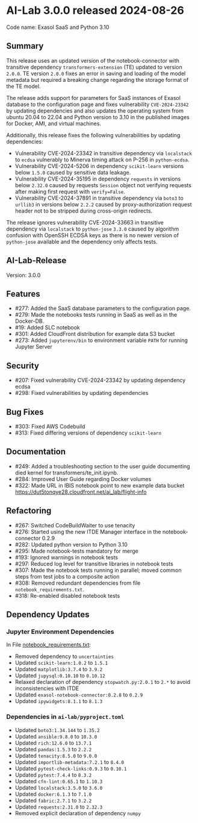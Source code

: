 # AI-Lab 3.0.0 released 2024-08-26

Code name: Exasol SaaS and Python 3.10

## Summary

This release uses an updated version of the notebook-connector with transitive dependency `transformers-extension` (TE) updated to version `2.0.0`.  TE version `2.0.0` fixes an error in saving and loading of the model metadata but required a breaking change regarding the storage format of the TE model.

The release adds support for parameters for SaaS instances of Exasol database to the configuration page and fixes vulnerability `CVE-2024-23342` by updating dependencies and also updates the operating system from ubuntu 20.04 to 22.04 and Python version to 3.10 in the published images for Docker, AMI, and virtual machines.

Additionally, this release fixes the following vulnerabilities by updating dependencies:
* Vulnerability CVE-2024-23342 in transitive dependency via `localstack` to `ecdsa` vulnerably to Minerva timing attack on P-256 in `python-ecdsa`.
* Vulnerability CVE-2024-5206 in dependency `scikit-learn` versions below `1.5.0` caused by sensitive data leakage.
* Vulnerability CVE-2024-35195 in dependency `requests` in versions below `2.32.0` caused by requests `Session` object not verifying requests after making first request with `verify=False`.
* Vulnerability CVE-2024-37891 in transitive dependency via `boto3` to `urllib3` in versions below `2.2.2` caused by proxy-authorization request header not to be stripped during cross-origin redirects.

The release ignores vulnerability CVE-2024-33663 in transitive dependency via `localstack` to `python-jose` `3.3.0` caused by algorithm confusion with OpenSSH ECDSA keys as there is no newer version of `python-jose` available and the dependency only affects tests.

## AI-Lab-Release

Version: 3.0.0

## Features

* #277: Added the SaaS database parameters to the configuration page.
* #279: Made the notebooks tests running in SaaS as well as in the Docker-DB.
* #19: Added SLC notebook
* #301: Added CloudFront distribution for example data S3 bucket
* #273: Added `jupyterenv/bin` to environment variable `PATH` for running Jupyter Server

## Security

* #207: Fixed vulnerability CVE-2024-23342 by updating dependency ecdsa
* #298: Fixed vulnerabilities by updating dependencies

## Bug Fixes

* #303: Fixed AWS Codebuild
* #313: Fixed differing versions of dependency `scikit-learn`

## Documentation

* #249: Added a troubleshooting section to the user guide documenting died kernel for transformers/te_init.ipynb.
* #284: Improved User Guide regarding Docker volumes
* #322: Made URL in IBIS notebook point to new example data bucket https://dut5tonqye28.cloudfront.net/ai_lab/flight-info

## Refactoring

* #267: Switched CodeBuildWaiter to use tenacity
* #276: Started using the new ITDE Manager interface in the notebook-connector 0.2.9
* #282: Updated python version to Python 3.10
* #295: Made notebook-tests mandatory for merge
* #193: Ignored warnings in notebook tests
* #297: Reduced log level for transitive libraries in notebook tests
* #307: Made the notebook tests running in parallel; moved common steps from test jobs to a composite action
* #308: Removed redundant dependencies from file `notebook_requirements.txt`.
* #318: Re-enabled disabled notebook tests

## Dependency Updates

### Jupyter Environment Dependencies

In File [notebook_requirements.txt](https://github.com/exasol/ai-lab/blob/main/exasol/ds/sandbox/runtime/ansible/roles/jupyter/files/notebook_requirements.txt):
* Removed dependency to `uncertainties`
* Updated `scikit-learn:1.0.2` to `1.5.1`
* Updated `matplotlib:3.7.4` to `3.9.2`
* Updated `jupysql:0.10.10` to `0.10.12`
* Relaxed declaration of dependency `stopwatch.py:2.0.1` to `2.*` to avoid inconsistencies with ITDE
* Updated `exasol-notebook-connector:0.2.8` to `0.2.9`
* Updated `ipywidgets:8.1.1` to `8.1.3`

### Dependencies in `ai-lab/pyproject.toml`

* Updated `boto3:1.34.144` to `1.35.2`
* Updated `ansible:9.8.0` to `10.3.0`
* Updated `rich:12.6.0` to `13.7.1`
* Updated `pandas:1.5.3` to `2.2.2`
* Updated `tenacity:8.5.0` to `9.0.0`
* Updated `importlib-metadata:7.2.1` to `8.4.0`
* Updated `pytest-check-links:0.9.3` to `0.10.1`
* Updated `pytest:7.4.4` to `8.3.2`
* Updated `cfn-lint:0.65.1` to `1.10.3`
* Updated `localstack:3.5.0` to `3.6.0`
* Updated `docker:6.1.3` to `7.1.0`
* Updated `fabric:2.7.1` to `3.2.2`
* Updated `requests:2.31.0` to `2.32.3`
* Removed explicit declaration of dependency `numpy`
